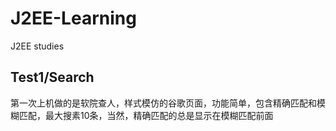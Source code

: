 # J2EE-Learning
J2EE studies 

## Test1/Search
第一次上机做的是软院查人，样式模仿的谷歌页面，功能简单，包含精确匹配和模糊匹配，最大搜素10条，当然，精确匹配的总是显示在模糊匹配前面
